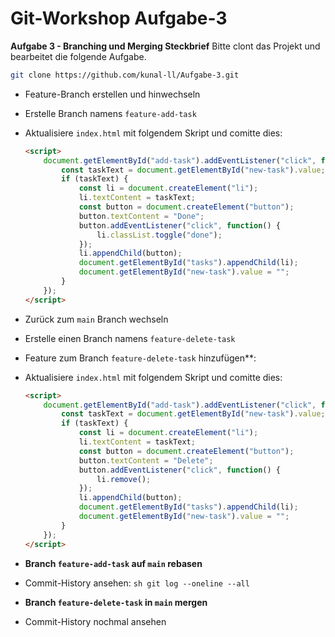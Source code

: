 # Git-Workshop Aufgabe-3

**Aufgabe 3 - Branching und Merging Steckbrief**
Bitte clont das Projekt und bearbeitet die folgende Aufgabe.
   ```sh
   git clone https://github.com/kunal-ll/Aufgabe-3.git
   ```

- Feature-Branch erstellen und hinwechseln
- Erstelle Branch namens `feature-add-task`
- Aktualisiere `index.html` mit folgendem Skript und comitte dies:
     ```html
     <script>
         document.getElementById("add-task").addEventListener("click", function() {
             const taskText = document.getElementById("new-task").value;
             if (taskText) {
                 const li = document.createElement("li");
                 li.textContent = taskText;
                 const button = document.createElement("button");
                 button.textContent = "Done";
                 button.addEventListener("click", function() {
                     li.classList.toggle("done");
                 });
                 li.appendChild(button);
                 document.getElementById("tasks").appendChild(li);
                 document.getElementById("new-task").value = "";
             }
         });
     </script>
     ```
- Zurück zum `main` Branch wechseln
- Erstelle einen Branch namens `feature-delete-task`
- Feature zum Branch `feature-delete-task` hinzufügen**:
- Aktualisiere `index.html` mit folgendem Skript und comitte dies:
     ```html
     <script>
         document.getElementById("add-task").addEventListener("click", function() {
             const taskText = document.getElementById("new-task").value;
             if (taskText) {
                 const li = document.createElement("li");
                 li.textContent = taskText;
                 const button = document.createElement("button");
                 button.textContent = "Delete";
                 button.addEventListener("click", function() {
                     li.remove();
                 });
                 li.appendChild(button);
                 document.getElementById("tasks").appendChild(li);
                 document.getElementById("new-task").value = "";
             }
         });
     </script>
     ```
     
- **Branch `feature-add-task` auf `main` rebasen**
- Commit-History ansehen:
      ```sh
      git log --oneline --all
      ```

- **Branch `feature-delete-task` in `main` mergen**
- Commit-History nochmal ansehen
